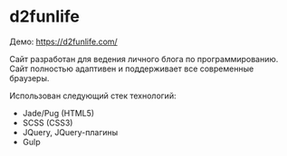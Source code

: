 # d2funlife
Демо: https://d2funlife.com/

Сайт разработан для ведения личного блога по программированию. Сайт полностью адаптивен и поддерживает все современные браузеры.

Использован следующий стек технологий:
-	Jade/Pug (HTML5)
-	SCSS (CSS3)
-	JQuery, JQuery-плагины
-	Gulp
